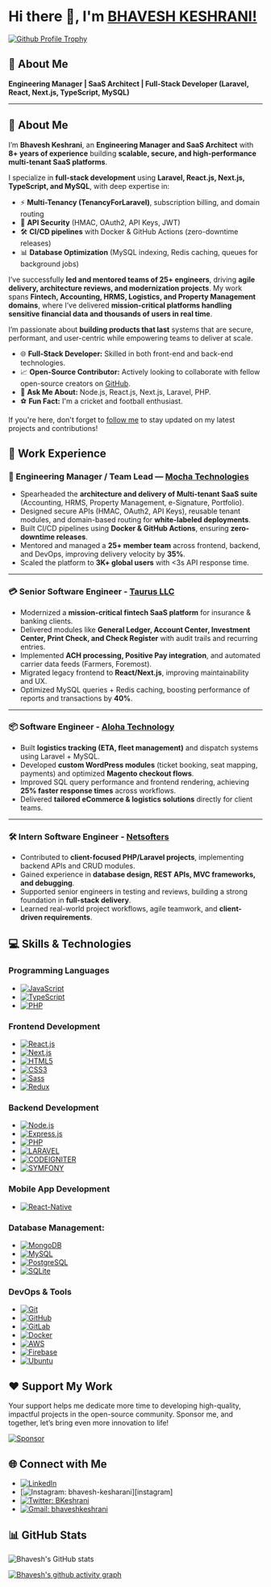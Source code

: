 # Hi there 👋, I'm [BHAVESH KESHRANI!][portfolio]

[![Github Profile Trophy](https://github-profile-trophy.vercel.app/?username=bhaveshkeshrani&column=3&margin-w=15&margin-h=15)][portfolio]

## 💼 About Me  

**Engineering Manager | SaaS Architect | Full-Stack Developer (Laravel, React, Next.js, TypeScript, MySQL)**  

---

## 📝 About Me  

I’m **Bhavesh Keshrani**, an **Engineering Manager and SaaS Architect** with **8+ years of experience** building **scalable, secure, and high-performance multi-tenant SaaS platforms**.  

I specialize in **full-stack development** using **Laravel, React.js, Next.js, TypeScript, and MySQL**, with deep expertise in:  
- ⚡ **Multi-Tenancy (TenancyForLaravel)**, subscription billing, and domain routing  
- 🔐 **API Security** (HMAC, OAuth2, API Keys, JWT)  
- 🛠 **CI/CD pipelines** with Docker & GitHub Actions (zero-downtime releases)  
- 📊 **Database Optimization** (MySQL indexing, Redis caching, queues for background jobs)  

I’ve successfully **led and mentored teams of 25+ engineers**, driving **agile delivery, architecture reviews, and modernization projects**. My work spans **Fintech, Accounting, HRMS, Logistics, and Property Management domains**, where I’ve delivered **mission-critical platforms handling sensitive financial data and thousands of users in real time**.  

I’m passionate about **building products that last** systems that are secure, performant, and user-centric while empowering teams to deliver at scale.  

* 🌐 **Full-Stack Developer:** Skilled in both front-end and back-end technologies.
* 📈 **Open-Source Contributor:** Actively looking to collaborate with fellow open-source creators on [GitHub][github].
* 💬 **Ask Me About:** Node.js, React.js, Next.js, Laravel, PHP.
* ⚽ **Fun Fact:** I'm a cricket and football enthusiast.

If you're here, don't forget to [follow me](https://github.com/bhaveshkeshrani) to stay updated on my latest projects and contributions!

## 💼 Work Experience

### 🚀 Engineering Manager / Team Lead — [Mocha Technologies](https://www.mochatechnologies.com)  
- Spearheaded the **architecture and delivery of Multi-tenant SaaS suite** (Accounting, HRMS, Property Management, e-Signature, Portfolio).  
- Designed secure APIs (HMAC, OAuth2, API Keys), reusable tenant modules, and domain-based routing for **white-labeled deployments**.  
- Built CI/CD pipelines using **Docker & GitHub Actions**, ensuring **zero-downtime releases**.  
- Mentored and managed a **25+ member team** across frontend, backend, and DevOps, improving delivery velocity by **35%**.  
- Scaled the platform to **3K+ global users** with <3s API response time.  
---
### 💳 Senior Software Engineer - [Taurus LLC](https://www.thinktaurus.com)  
- Modernized a **mission-critical fintech SaaS platform** for insurance & banking clients.  
- Delivered modules like **General Ledger, Account Center, Investment Center, Print Check, and Check Register** with audit trails and recurring entries.  
- Implemented **ACH processing, Positive Pay integration**, and automated carrier data feeds (Farmers, Foremost).  
- Migrated legacy frontend to **React/Next.js**, improving maintainability and UX.  
- Optimized MySQL queries + Redis caching, boosting performance of reports and transactions by **40%**.  
---
### 📦 Software Engineer - [Aloha Technology](https://www.alohatechnology.com)  
- Built **logistics tracking (ETA, fleet management)** and dispatch systems using Laravel + MySQL.  
- Developed **custom WordPress modules** (ticket booking, seat mapping, payments) and optimized **Magento checkout flows**.  
- Improved SQL query performance and frontend rendering, achieving **25% faster response times** across workflows.  
- Delivered **tailored eCommerce & logistics solutions** directly for client teams.  
---
### 🛠️ Intern Software Engineer - [Netsofters](https://netsofters.com)  
- Contributed to **client-focused PHP/Laravel projects**, implementing backend APIs and CRUD modules.  
- Gained experience in **database design, REST APIs, MVC frameworks, and debugging**.  
- Supported senior engineers in testing and reviews, building a strong foundation in **full-stack delivery**.  
- Learned real-world project workflows, agile teamwork, and **client-driven requirements**.  

## 💻 Skills & Technologies

### **Programming Languages**

* [![JavaScript](https://img.shields.io/badge/JavaScript-EFF7F6?logo=JavaScript)][github]
* [![TypeScript](https://img.shields.io/badge/TypeScript-EFF7F6?logo=TypeScript)][github]
* [![PHP](https://img.shields.io/badge/PHP-EFF7F6?logo=PHP)][github]

### **Frontend Development**

* [![React.js](https://img.shields.io/badge/React.js-EFF7F6?logo=React)][github]
* [![Next.js](https://img.shields.io/badge/Next.js-EFF7F6?logo=Next.js&logoColor=191919)][github]
* [![HTML5](https://img.shields.io/badge/HTML-EFF7F6?logo=HTML5)][github]
* [![CSS3](https://img.shields.io/badge/CSS-EFF7F6?logo=CSS3&logoColor=2965f1)][github]
* [![Sass](https://img.shields.io/badge/Sass-EFF7F6?logo=Sass)][github]
* [![Redux](https://img.shields.io/badge/Redux-EFF7F6?logo=Redux&logoColor=0553B1)][github]

### **Backend Development**

* [![Node.js](https://img.shields.io/badge/Node.js-EFF7F6?logo=Node.js)][github]
* [![Express.js](https://img.shields.io/badge/Express.js-EFF7F6?logo=Express&logoColor=0553B1)][github]
* [![PHP](https://img.shields.io/badge/PHP-EFF7F6?logo=PHP&logoColor=0553B1)][github]
* [![LARAVEL](https://img.shields.io/badge/LARAVEL-EFF7F6?logo=LARAVEL&logoColor=0553B1)][github]
* [![CODEIGNITER](https://img.shields.io/badge/CODEIGNITER-EFF7F6?logo=CODEIGNITER&logoColor=0553B1)][github]
* [![SYMFONY](https://img.shields.io/badge/SYMFONY-EFF7F6?logo=SYMFONY&logoColor=0553B1)][github]

### **Mobile App Development**

* [![React-Native](https://img.shields.io/badge/React-Native-EFF7F6?logo=React-Native&logoColor=0553B1)][github]

### **Database Management:**

* [![MongoDB](https://img.shields.io/badge/MongoDB-EFF7F6?logo=MongoDB)][github]
* [![MySQL](https://img.shields.io/badge/MySQL-EFF7F6?logo=MySQL&logoColor=F29111)][github]
* [![PostgreSQL](https://img.shields.io/badge/PostgreSQL-EFF7F6?logo=PostgreSQL&logoColor=0064A5)][github]
* [![SQLite](https://img.shields.io/badge/SQLite-EFF7F6?logo=SQLite&logoColor=1C89D0)][github]

### **DevOps & Tools**

* [![Git](https://img.shields.io/badge/Git-EFF7F6?logo=Git)][github]
* [![GitHub](https://img.shields.io/badge/GitHub-EFF7F6?logo=GitHub&logoColor=333)][github]
* [![GitLab](https://img.shields.io/badge/GitLab-EFF7F6?logo=GitLab)][github]
* [![Docker](https://img.shields.io/badge/Docker-EFF7F6?logo=Docker&logoColor=0553B1)][github]
* [![AWS](https://img.shields.io/badge/AWS-EFF7F6?logo=amazonwebservices&logoColor=FF9900)][github]
* [![Firebase](https://img.shields.io/badge/Firebase-EFF7F6?logo=Firebase&logoColor=FF9100)][github]
* [![Ubuntu](https://img.shields.io/badge/Ubuntu-EFF7F6?logo=Ubuntu)][github]

## ❤️ Support My Work

Your support helps me dedicate more time to developing high-quality, impactful projects in the open-source community. Sponsor me, and together, let’s bring even more innovation to life!

[![Sponsor](https://img.shields.io/static/v1?label=Sponsor&message=%E2%9D%A4&logo=GitHub&color=%23fe8e86)](https://github.com/sponsors/bhaveshkeshrani)

## 🌐 Connect with Me

* [![LinkedIn](https://img.shields.io/badge/LinkedIn-bhaveshkeshrani-blue?style=flat&logo=linkedin)](https://www.linkedin.com/in/bhavesh-kesharani)
* [![Instagram: bhavesh-kesharani](https://img.shields.io/badge/bhaveshkeshrani-blue?style=social&logo=Instagram&link=[https://www.instagram.com/nixrajput](https://www.instagram.com/bhaveshpatel_0808/))][instagram]
* [![Twitter: BKeshrani](https://img.shields.io/twitter/follow/BKeshrani?style=social)][twitter]
* [![Gmail: bhaveshkeshrani](https://img.shields.io/badge/bhaveshkeshrani10@gmail.com-blue?style=social&logo=Gmail&link=mailto:bhaveshkeshrani10@gmail.com)][gmail]

## 📊 GitHub Stats

![Bhavesh's GitHub stats](https://github-readme-stats.vercel.app/api?username=bhaveshkeshrani&show_icons=true&theme=tokyonight)

[![Bhavesh's github activity graph](https://github-readme-activity-graph.vercel.app/graph?username=bhaveshkeshrani&theme=tokyo-night&hide_border=true&area=true)](https://github.com/ashutosh00710/github-readme-activity-graph)


[github]: https://github.com
[portfolio]: https://bhaveshkeshrani.github.io/
[twitter]: https://x.com/BKeshrani
[instagram]: https://www.instagram.com/bhaveshpatel_0808
[linkedin]: https://www.linkedin.com/in/bhavesh-kesharani
[gmail]: mailto:bhaveshkeshrani10@gmail.com

